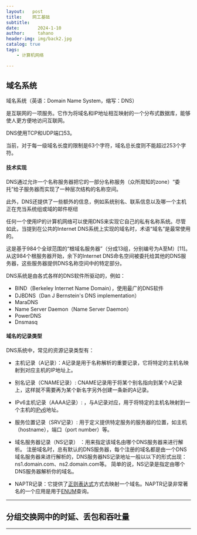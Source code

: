 ```yaml
---
layout:   post
title:    网工基础
subtitle:   
date:       2024-1-10
author:     tahano
header-img: img/back2.jpg
catalog: true
tags:
    - 计算机网络 

---
```


## 域名系统

域名系统（英语：Domain Name System，缩写：DNS）

是互联网的一项服务。它作为将域名和IP地址相互映射的一个分布式数据库，能够使人更方便地访问互联网。

DNS使用TCP和UDP端口53。

当前，对于每一级域名长度的限制是63个字符，域名总长度则不能超过253个字符。

#### 技术实现

DNS通过允许一个名称服务器把它的一部分名称服务（众所周知的zone）“委托”给子服务器而实现了一种层次结构的名称空间。

此外，DNS还提供了一些额外的信息，例如系统别名、联系信息以及哪一个主机正在充当系统组或域的邮件枢纽

任何一个使用IP的计算机网络可以使用DNS来实现它自己的私有名称系统。尽管如此，当提到在公共的Internet DNS系统上实现的域名时，术语“域名”是最常使用的。

这是基于984个全球范围的“根域名服务器”（分成13组，分别编号为A至M）[11]。从这984个根服务器开始，余下的Internet DNS命名空间被委托给其他的DNS服务器，这些服务器提供DNS名称空间中的特定部分。

DNS系统是由各式各样的DNS软件所驱动的，例如：

- BIND（Berkeley Internet Name Domain），使用最广的DNS软件
- DJBDNS（Dan J Bernstein's DNS implementation）
- MaraDNS
- Name Server Daemon（Name Server Daemon）
- PowerDNS
- Dnsmasq

#### 域名的记录类型

DNS系统中，常见的资源记录类型有：

- 主机记录（A记录）：A记录是用于名称解析的重要记录，它将特定的主机名映射到对应主机的IP地址上。

- 别名记录（CNAME记录）: CNAME记录用于将某个别名指向到某个A记录上，这样就不需要再为某个新名字另外创建一条新的A记录。

- IPv6主机记录（AAAA记录）: ，与A记录对应，用于将特定的主机名映射到一个主机的[IPv6](https://zh.wikipedia.org/wiki/IPv6)地址。

- 服务位置记录（SRV记录）: 用于定义提供特定服务的服务器的位置，如主机（hostname），端口（port number）等。

- 域名服务器记录（NS记录） ：用来指定该域名由哪个DNS服务器来进行解析。 注册域名时，总有默认的DNS服务器，每个注册的域名都是由一个DNS域名服务器来进行解析的，DNS服务器NS记录地址一般以以下的形式出现： ns1.domain.com、ns2.domain.com等。 简单的说，NS记录是指定由哪个DNS服务器解析你的域名。

- NAPTR记录：它提供了[正则表达式](https://zh.wikipedia.org/wiki/正则表达式)方式去映射一个域名。NAPTR记录非常著名的一个应用是用于[ENUM](https://zh.wikipedia.org/w/index.php?title=ENUM&action=edit&redlink=1)查询。

  

---

## 分组交换网中的时延、丢包和吞吐量 



---



